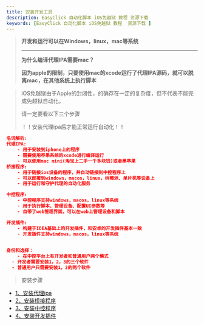 ```yaml
---
title: 安装开发工具
description: EasyClick 自动化脚本 iOS免越狱 教程 资源下载
keywords: [EasyClick 自动化脚本 iOS免越狱 教程  资源下载 ]
---
```



> **开发和运行可以在Windows，linux，mac等系统**
>
> ****
>
> **为什么编译代理IPA需要mac？**
>
> **因为apple的限制，只要使用mac的xcode运行了代理IPA源码，就可以脱离mac，在其他系统上执行脚本**





> iOS免越狱由于Apple的封闭性，的确存在一定的复杂度，但不代表不能完成免越狱自动化。
>
> 请一定要看以下三个步骤
>
> ！！安装代理ipa后才能正常运行自动化！！



```json
名词解析:
代理IPA:
	- 用于安装到iphone上的程序
	- 需要使用苹果系统的xcode进行编译运行
	- 可以使用mac mini(淘宝上二手一千多块钱)或者黑苹果
桥接程序:
	- 用于链接ios设备的程序，并自动链接到中控程序上
	- 可以部署到windows，macos，linux，树莓派、单片机等设备上
	- 用于运行和守护代理的自动化服务

中控程序:
	- 中控程序支持windows，macos，linux等系统
	- 用于执行脚本、管理设备、配置UI参数等
	- 自带了web管理界面，可以在web上管理设备和脚本

开发插件:
	- 构建于IDEA基础上的开发插件，和安卓的开发插件基本一致
	- 开发插件支持windows，macos，linux等系统
	

身份和选择：
	- 在中控平台上有开发者和普通用户两个模式
  - 开发者需要安装1，2，3的三个软件
  - 普通用户只需要安装1，2的两个软件

```



>  安装步骤



* [1、安装代理ipa](/zh-cn/tools/signagent.md)
* [2、安装桥接程序](/zh-cn/tools/installbridge.md)
* [3、安装中控程序](/zh-cn/tools/installcenter.md)
* [4、安装开发插件](/zh-cn/tools/installdevtools.md)

